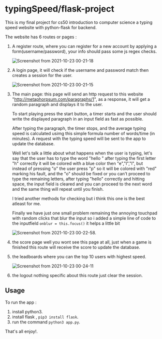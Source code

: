 # typingSpeed/flask-project

This is my final project for cs50 introduction to computer science
a typing speed website with python-flask for backend.

The website has 6 routes or pages :

1. A register route, where you can register for a new account by applying a form(username/password), your info should pass some js regex checks.

    ![Screenshot from 2021-10-23 00-21-18](https://user-images.githubusercontent.com/84613279/138524327-bb3bc971-8f53-4790-b599-4670b69fd53d.png)

2. A login page, it will check if the username and password match then creates a session for the user.

    ![Screenshot from 2021-10-23 00-21-15](https://user-images.githubusercontent.com/84613279/138524351-42e9f165-d53e-428f-8bd6-412cc57ced45.png)

3. The main page: this page will send an http request to this website "http://metaphorpsum.com/paragraphs/1", as a response, it will get a random paragraph and displays it to the user. 

    To start playing press the start button, a timer starts and the user should write the displayed paragraph in an input field as fast as possible. 

    After typing the paragraph, the timer stops, and the average typing speed is calculated usimg this simple formula  number of words/time (in minutes). A request with the typing speed will be sent to the app to update the database.

    Well let's talk a little about what happens when the user is typing, let's say that the user has to type the word "hello "
    after typing the first letter "h"
    correctly it will be colored with a blue color then "e","l","l", but instead of pressing "o" the user press "p" so it will be colored with "red" marking his fault, and the "o"
    should be fixed or you can't proceed to type the remaining letters,
    after typing "hello" correctly and hitting space, the input field is cleared and you can proceed to the next word and the same thing will repeat until you finish.

    I tried another methods for checking but i think this one is the best atleast for me. 

    Finally we have just one small problem remaining
    the annoying touchpad with random clicks that blur the input so i added a simple line of code to the inputfield
    `onblur = this.focus()` it helps a little bit

    ![Screenshot from 2021-10-23 00-22-58](https://user-images.githubusercontent.com/84613279/138524450-6cac3b5b-38e0-4797-8d85-01014d35a89b.png).

4. the score page well you wont see this page at all, just when a game is finished this route will receive the score to update the database.

5. the leadboards where you can the top 10 users with highest speed.

    ![Screenshot from 2021-10-23 00-24-11](https://user-images.githubusercontent.com/84613279/138524560-6c4a1f57-32dc-4624-a852-219eaea54f9c.png)

6. the logout nothing specific about this route just clear the
session.

## Usage

To run the app :

1. install python3.
2. install flask , `pip3 install flask`.
3. run the command `python3 app.py`.

That's all enjoy!.
